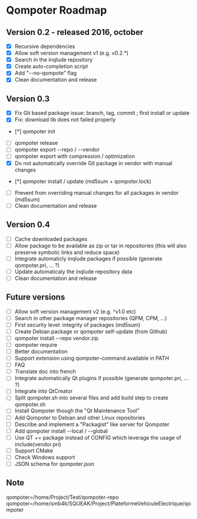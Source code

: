 Qompoter Roadmap
================

Version 0.2 - released 2016, october
-----------

* [x] Recursive dependencies
* [x] Allow soft version management v1 (e.g. v0.2.\*)
* [x] Search in the inqlude repository
* [x] Create auto-completion script
* [x] Add "--no-qompote" flag
* [x] Clean documentation and release

Version 0.3
-----------

* [x] Fix Git based package issue: branch, tag, commit ; first install or update
* [x] Fix: download lib does not failed properly
* [*] qompoter init
* [ ] qompoter release
* [ ] qompoter export --repo / --vendor
* [ ] qompoter export with compression / optimization
* [x] Do not automatically override Git package in vendor with manual changes
* [*] qompoter install / update (md5sum + qompoter.lock)
* [ ] Prevent from overriding manual changes for all packages in vendor (md5sum)
* [ ] Clean documentation and release

Version 0.4
-----------

* [ ] Cache downloaded packages
* [ ] Allow package to be available as zip or tar in repositories (this will also preserve symbolic links and reduce space)
* [ ] Integrate automaticly inqlude packages if possible (generate qompoter.pri, ... ?)
* [ ] Update automaticaly the inqlude repository data
* [ ] Clean documentation and release

Future versions
-----------

* [ ] Allow soft version management v2 (e.g. ^v1.0 etc)
* [ ] Search in other package manager repositories (QPM, CPM, ...)
* [ ] First security level: integrity of packages (md5sum)
* [ ] Create Debian package or qompoter self-update (from Github)
* [ ] qompoter install --repo vendor.zip
* [ ] qompoter require
* [ ] Better documentation
* [ ] Support extension using qompoter-command available in PATH
* [ ] FAQ
* [ ] Translate doc into french
* [ ] Integrate automatically Qt plugins if possible (generate qompoter.pri, ... ?)
* [ ] Integrate into QtCreator
* [ ] Split qompoter.sh into several files and add build step to create qompoter.sh
* [ ] Install Qompoter though the "Qt Maintenance Tool"
* [ ] Add Qompoter to Debian and other Linux repositories
* [ ] Describe and implement a "Packagist" like server for Qompoter
* [ ] Add qompoter install --local / --global
* [ ] Use QT += package instead of CONFIG which leverage the usage of include(vendor.pri)
* [ ] Support CMake
* [ ] Check Windows support
* [ ] JSON schema for qompoter.json

Note
-----------
qompoter=/home/Project/Test/qompoter-repo
qompoter=/home/smb4k/SQUEAK/Project/PlateformeVehiculeElectrique/qompoter

